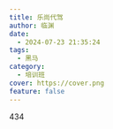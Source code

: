 ```yaml
---
title: 乐尚代驾
author: 临渊
date:
  - 2024-07-23 21:35:24
tags:
  - 黑马
category:
  - 培训班
cover: https://cover.png
feature: false
---
```

434